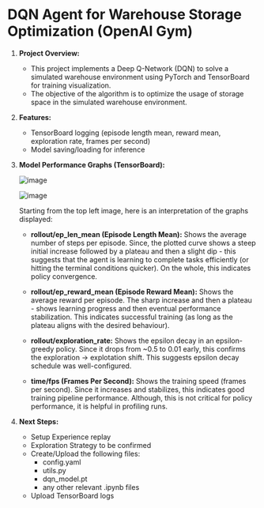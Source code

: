 # DQN Agent for Warehouse Storage Optimization (OpenAI Gym)

1. **Project Overview:** 
	- This project implements a Deep Q-Network (DQN) to solve a simulated warehouse environment using PyTorch and TensorBoard for training visualization.
	- The objective of the algorithm is to optimize the usage of storage space in the simulated warehouse environment.
	  

2. **Features:**
	
	- TensorBoard logging (episode length mean, reward mean, exploration rate, frames per second)
	- Model saving/loading for inference 

3. **Model Performance Graphs (TensorBoard):**

   	![image](https://github.com/user-attachments/assets/1c5a7408-27ce-4ad8-a873-0b6695bee22e)


   	![image](https://github.com/user-attachments/assets/8f0e34e2-4471-4249-89ef-4b77f1046f28)

	Starting from the top left image, here is an interpretation of the graphs displayed:

  	- **rollout/ep_len_mean (Episode Length Mean):** Shows the average number of steps per episode. Since, the plotted curve shows a steep initial increase followed by a plateau and then a slight dip - this suggests that the agent is learning to complete tasks efficiently (or hitting the terminal conditions quicker). On the whole, this indicates policy convergence.
     
     - **rollout/ep_reward_mean (Episode Reward Mean):** Shows the average reward per episode. The sharp increase and then a plateau - shows learning progress and then eventual performance stabilization. This indicates successful training (as long as the plateau aligns with the desired behaviour).
        
     - **rollout/exploration_rate:** Shows the epsilon decay in an epsilon-greedy policy. Since it drops from ~0.5 to 0.01 early, this confirms the exploration -> explotation shift. This suggests epsilon decay schedule was well-configured.
     
     - **time/fps (Frames Per Second):** Shows the training speed (frames per second). Since it increases and stabilizes, this indicates good training pipeline performance. Although, this is not critical for policy performance, it is helpful in profiling runs.
          
   
5. **Next Steps:**

   	- Setup Experience replay
   	- Exploration Strategy to be confirmed
   	- Create/Upload the following files:
   	   - config.yaml   	   
   	   - utils.py
   	   - dqn_model.pt
   	   - any other relevant .ipynb files
	- Upload TensorBoard logs

